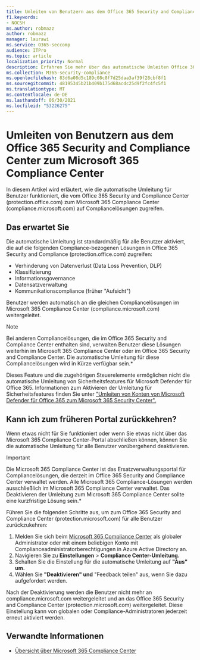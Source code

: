 ```yaml
---
title: Umleiten von Benutzern aus dem Office 365 Security and Compliance Center zum Microsoft 365 Compliance Center
f1.keywords:
- NOCSH
ms.author: robmazz
author: robmazz
manager: laurawi
ms.service: O365-seccomp
audience: ITPro
ms.topic: article
localization_priority: Normal
description: Erfahren Sie mehr über das automatische Umleiten Office 365 Security and Compliance Center-Benutzer an die Microsoft 365 Compliance Center.
ms.collection: M365-security-compliance
ms.openlocfilehash: 83d6a08d5c189c08c8f7d25daa3af39f28cbf8f1
ms.sourcegitcommit: 48195345b21b409b175d68acdc25d9f2fc4fc5f1
ms.translationtype: MT
ms.contentlocale: de-DE
ms.lasthandoff: 06/30/2021
ms.locfileid: "53226275"
---
```

# <a name="redirect-users-from-the-office-365-security-and-compliance-center-to-the-microsoft-365-compliance-center"></a>Umleiten von Benutzern aus dem Office 365 Security and Compliance Center zum Microsoft 365 Compliance Center

In diesem Artikel wird erläutert, wie die automatische Umleitung für Benutzer funktioniert, die vom Office 365 Security and Compliance Center (protection.office.com) zum Microsoft 365 Compliance Center (compliance.microsoft.com) auf Compliancelösungen zugreifen.

## <a name="what-to-expect"></a>Das erwartet Sie

Die automatische Umleitung ist standardmäßig für alle Benutzer aktiviert, die auf die folgenden Compliance-bezogenen Lösungen in Office 365 Security and Compliance (protection.office.com) zugreifen:

- Verhinderung von Datenverlust (Data Loss Prevention, DLP)
- Klassifizierung
- Informationsgovernance
- Datensatzverwaltung
- Kommunikationscompliance (früher "Aufsicht")

Benutzer werden automatisch an die gleichen Compliancelösungen im Microsoft 365 Compliance Center (compliance.microsoft.com) weitergeleitet.

> [!NOTE]
> Bei anderen Compliancelösungen, die im Office 365 Security and Compliance Center enthalten sind, verwalten Benutzer diese Lösungen weiterhin im Microsoft 365 Compliance Center oder im Office 365 Security and Compliance Center. Die automatische Umleitung für diese Compliancelösungen wird in Kürze verfügbar sein.*

Dieses Feature und die zugehörigen Steuerelemente ermöglichen nicht die automatische Umleitung von Sicherheitsfeatures für Microsoft Defender für Office 365. Informationen zum Aktivieren der Umleitung für Sicherheitsfeatures finden Sie unter ["Umleiten von Konten von Microsoft Defender für Office 365 zum Microsoft 365 Security Center".](/microsoft-365/security/defender/microsoft-365-security-mdo-redirection)

## <a name="can-i-go-back-to-using-the-former-portal"></a>Kann ich zum früheren Portal zurückkehren?

Wenn etwas nicht für Sie funktioniert oder wenn Sie etwas nicht über das Microsoft 365 Compliance Center-Portal abschließen können, können Sie die automatische Umleitung für alle Benutzer vorübergehend deaktivieren.

> [!IMPORTANT]
> Die Microsoft 365 Compliance Center ist das Ersatzverwaltungsportal für Compliancelösungen, die derzeit im Office 365 Security and Compliance Center verwaltet werden. Alle Microsoft 365 Compliance-Lösungen werden ausschließlich im Microsoft 365 Compliance Center verwaltet. Das Deaktivieren der Umleitung zum Microsoft 365 Compliance Center sollte eine kurzfristige Lösung sein.*

Führen Sie die folgenden Schritte aus, um zum Office 365 Security and Compliance Center (protection.microsoft.com) für alle Benutzer zurückzukehren:

1. Melden Sie sich beim [Microsoft 365 Compliance Center](https://compliance.microsoft.com) als globaler Administrator oder mit einem beliebigen Konto mit Complianceadministratorberechtigungen in Azure Active Directory an.
2. Navigieren Sie zu **Einstellungen**  >  **Compliance Center-Umleitung.**
3. Schalten Sie die Einstellung für die automatische Umleitung auf **"Aus" um.**
4. Wählen Sie **"Deaktivieren" und** "Feedback teilen" aus, wenn Sie dazu aufgefordert werden.

Nach der Deaktivierung werden die Benutzer nicht mehr an compliance.microsoft.com weitergeleitet und an das Office 365 Security and Compliance Center (protection.microsoft.com) weitergeleitet. Diese Einstellung kann von globalen oder Compliance-Administratoren jederzeit erneut aktiviert werden.

## <a name="related-information"></a>Verwandte Informationen

- [Übersicht über Microsoft 365 Compliance Center](/microsoft-365/compliance/microsoft-365-compliance-center)
